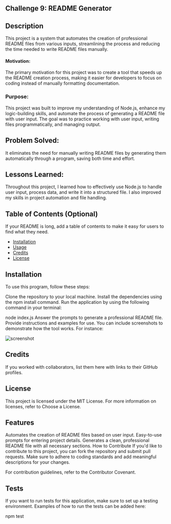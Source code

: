 ## Challenge 9: README Generator

## Description
This project is a system that automates the creation of professional README files from various inputs, streamlining the process and reducing the time needed to write README files manually.

#### Motivation:
 The primary motivation for this project was to create a tool that speeds up the README creation process, making it easier for developers to focus on coding instead of manually formatting documentation.

### Purpose: 
This project was built to improve my understanding of Node.js, enhance my logic-building skills, and automate the process of generating a README file with user input. The goal was to practice working with user input, writing files programmatically, and managing output.

## Problem Solved: 
It eliminates the need for manually writing README files by generating them automatically through a program, saving both time and effort.

## Lessons Learned: 
Throughout this project, I learned how to effectively use Node.js to handle user input, process data, and write it into a structured file. I also improved my skills in project automation and file handling.

## Table of Contents (Optional)

If your README is long, add a table of contents to make it easy for users to find what they need.

- [Installation](#installation)
- [Usage](#usage)
- [Credits](#credits)
- [License](#license)



## Installation

To use this program, follow these steps:

Clone the repository to your local machine.
Install the dependencies using the npm install command.
Run the application by using the following command in your terminal:


node index.js
Answer the prompts to generate a professional README file.
Provide instructions and examples for use. You can include screenshots to demonstrate how the tool works. For instance:


![screenshot](\images\screenshot.png)

## Credits
If you worked with collaborators, list them here with links to their GitHub profiles.


## License

This project is licensed under the MIT License. For more information on licenses, refer to Choose a License.

## Features
Automates the creation of README files based on user input.
Easy-to-use prompts for entering project details.
Generates a clean, professional README file with all necessary sections.
How to Contribute
If you'd like to contribute to this project, you can fork the repository and submit pull requests. Make sure to adhere to coding standards and add meaningful descriptions for your changes.

For contribution guidelines, refer to the Contributor Covenant.

## Tests

If you want to run tests for this application, make sure to set up a testing environment. Examples of how to run the tests can be added here:



npm test